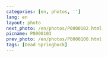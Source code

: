 ```yaml
---
categories: [en, photos, '']
lang: en
layout: photo
next_photo: /en/photos/P0000102.html
picname: P0000103
prev_photo: /en/photos/P0000100.html
tags: [Dead Springbock]
---
```

